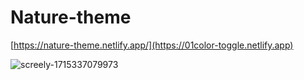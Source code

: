 # Nature-theme

[https://nature-theme.netlify.app/](https://01color-toggle.netlify.app)

![screely-1715337079973](https://github.com/prachiguptadev/Javascript-Projects/assets/117148255/a8331a2c-b7cc-49c4-a6af-2d7ba3a4fb3f)
